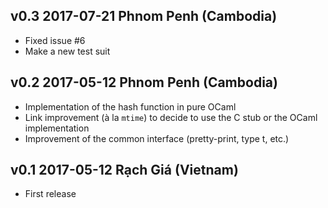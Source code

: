 v0.3 2017-07-21 Phnom Penh (Cambodia)
-------------------------------------

- Fixed issue #6
- Make a new test suit

v0.2 2017-05-12 Phnom Penh (Cambodia)
-------------------------------------

- Implementation of the hash function in pure OCaml
- Link improvement (à la `mtime`) to decide to use the C stub or the OCaml implementation
- Improvement of the common interface (pretty-print, type t, etc.)

v0.1 2017-05-12 Rạch Giá (Vietnam)
------------------------------------

- First release
